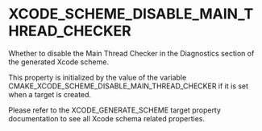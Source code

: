   

# XCODE_SCHEME_DISABLE_MAIN_THREAD_CHECKER  
Whether to disable the Main Thread Checker
in the Diagnostics section of the generated Xcode scheme.  

This property is initialized by the value of the variable
CMAKE_XCODE_SCHEME_DISABLE_MAIN_THREAD_CHECKER
if it is set when a target is created.  

Please refer to the XCODE_GENERATE_SCHEME target property
documentation to see all Xcode schema related properties.  

